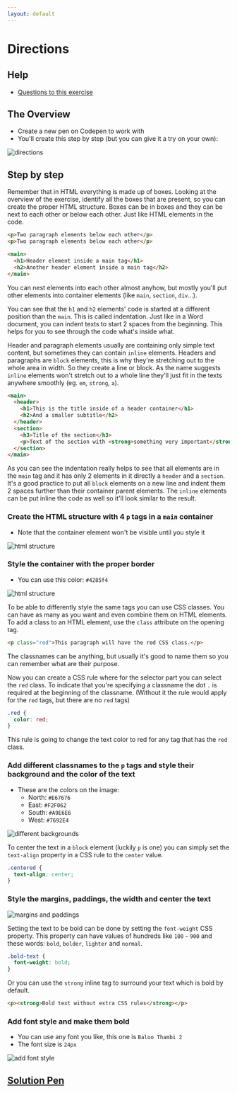 ```yaml
---
layout: default
---
```

# Directions

## Help

- [Questions to this exercise](http://askbot.greenfox.academy/questions/scope:all/sort:activity-desc/tags:directionsfirst/page:1/)

## The Overview

- Create a new pen on Codepen to work with
- You'll create this step by step (but you can give it a try on your own):

![directions](assets/02-05.png)

## Step by step

Remember that in HTML everything is made up of boxes. Looking at the overview of the exercise, identify all the boxes that are present, so you can create the proper HTML structure. Boxes can be in boxes and they can be next to each other or below each other. Just like HTML elements in the code.

```html
<p>Two paragraph elements below each other</p>
<p>Two paragraph elements below each other</p>

<main>
  <h1>Header element inside a main tag</h1>
  <h2>Another header element inside a main tag</h2>
</main>
```

You can nest elements into each other almost anyhow, but mostly you'll put other elements into container elements (like `main`, `section`, `div`...).

You can see that the `h1` and `h2` elements' code is started at a different position than the `main`. This is called indentation. Just like in a Word document, you can indent texts to start 2 spaces from the beginning. This helps for you to see through the code what's inside what.

Header and paragraph elements usually are containing only simple text content, but sometimes they can contain `inline` elements. Headers and paragraphs are `block` elements, this is why they're stretching out to the whole area in width. So they create a line or block. As the name suggests `inline` elements won't stretch out to a whole line they'll just fit in the texts anywhere smoothly (eg. `em`, `strong`, `a`).

```html
<main>
  <header>
    <h1>This is the title inside of a header container</h1>
    <h2>And a smaller subtitle</h2>
  </header>
  <section>
    <h3>Title of the section</h3>
    <p>Text of the section with <strong>something very important</strong> and less important things.</p>
  </section>
</main>
```

As you can see the indentation really helps to see that all elements are in the `main` tag and it has only 2 elements in it directly a `header` and a `section`. It's a good practice to put all `block` elements on a new line and indent them 2 spaces further than their container parent elements. The `inline` elements can be put inline the code as well so it'll look similar to the result.

### Create the HTML structure with 4 `p` tags in a `main` container

- Note that the container element won't be visible until you style it

![html structure](assets/02-01.png)

### Style the container with the proper border

- You can use this color: `#4285f4`

![html structure](assets/02-02.png)

To be able to differently style the same tags you can use CSS classes. You can have as many as you want and even combine them on HTML elements. To add a class to an HTML element, use the `class` attribute on the opening tag.

```html
<p class="red">This paragraph will have the red CSS class.</p>
```

The classnames can be anything, but usually it's good to name them so you can remember what are their purpose.

Now you can create a CSS rule where for the selector part you can select the `red` class. To indicate that you're specifying a classname the dot `.` is required at the beginning of the classname. (Without it the rule would apply for the `red` tags, but there are no `red` tags)

```css
.red {
  color: red;
}
```

This rule is going to change the text color to red for any tag that has the `red` class.

### Add different classnames to the `p` tags and style their background and the color of the text

- These are the colors on the image:
  - North: `#E67676`
  - East: `#F2F062`
  - South: `#A9E6E6`
  - West: `#7692E4`

![different backgrounds](assets/02-03.png)

To center the text in a `block` element (luckily `p` is one) you can simply set the `text-align` property in a CSS rule to the `center` value.

```css
.centered {
  text-align: center;
}
```

### Style the margins, paddings, the width and center the text

![margins and paddings](assets/02-04.png)

Setting the text to be bold can be done by setting the `font-weight` CSS property. This property can have values of hundreds like `100` - `900` and these words: `bold`, `bolder`, `lighter` and `normal`.

```css
.bold-text {
  font-weight: bold;
}
```

Or you can use the `strong` inline tag to surround your text which is bold by default.

```html
<p><strong>Bold text without extra CSS rules</strong></p>
```

### Add font style and make them bold

- You can use any font you like, this one is `Baloo Thambi 2`
- The font size is `24px`

![add font style](assets/02-05.png)

## [Solution Pen](https://codepen.io/adamgyulavari/pen/KKpEBKq)
